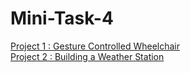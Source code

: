 # Mini-Task-4    
[Project 1 : Gesture Controlled Wheelchair](https://github.com/Jayanth2209/Mini-Task-4/blob/master/Project%201.md)     
[Project 2 : Building a Weather Station](https://github.com/Jayanth2209/Mini-Task-4/blob/master/Project%202.md)   
